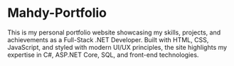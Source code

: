 # Mahdy-Portfolio
This is my personal portfolio website showcasing my skills, projects, and achievements as a Full-Stack .NET Developer. Built with HTML, CSS, JavaScript, and styled with modern UI/UX principles, the site highlights my expertise in C#, ASP.NET Core, SQL, and front-end technologies.

